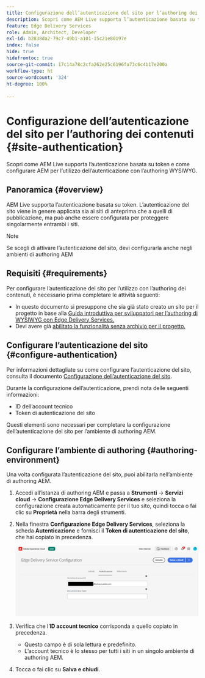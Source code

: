 ```yaml
---
title: Configurazione dell’autenticazione del sito per l’authoring dei contenuti
description: Scopri come AEM Live supporta l’autenticazione basata su token e come configurare AEM per l’utilizzo dell’autenticazione con l’authoring WYSIWYG.
feature: Edge Delivery Services
role: Admin, Architect, Developer
exl-id: b2838da2-79c7-49b1-a101-15c21e80197e
index: false
hide: true
hidefromtoc: true
source-git-commit: 17c14a78c2cfa262e25c6196fa73c6c4b17e200a
workflow-type: ht
source-wordcount: '324'
ht-degree: 100%

---
```


# Configurazione dell’autenticazione del sito per l’authoring dei contenuti {#site-authentication}

Scopri come AEM Live supporta l’autenticazione basata su token e come configurare AEM per l’utilizzo dell’autenticazione con l’authoring WYSIWYG.

## Panoramica {#overview}

AEM Live supporta l’autenticazione basata su token. L’autenticazione del sito viene in genere applicata sia ai siti di anteprima che a quelli di pubblicazione, ma può anche essere configurata per proteggere singolarmente entrambi i siti.

>[!NOTE]
>
>Se scegli di attivare l’autenticazione del sito, devi configurarla anche negli ambienti di authoring AEM

## Requisiti {#requirements}

Per configurare l’autenticazione del sito per l’utilizzo con l’authoring dei contenuti, è necessario prima completare le attività seguenti:

* In questo documento si presuppone che sia già stato creato un sito per il progetto in base alla [Guida introduttiva per sviluppatori per l’authoring di WYSIWYG con Edge Delivery Services.](/help/edge/wysiwyg-authoring/edge-dev-getting-started.md)
* Devi avere già [abilitato la funzionalità senza archivio per il progetto.](/help/edge/wysiwyg-authoring/repoless.md)

## Configurare l’autenticazione del sito {#configure-authentication}

Per informazioni dettagliate su come configurare l’autenticazione del sito, consulta il documento [Configurazione dell’autenticazione del sito](https://www.aem.live/docs/authentication-setup-site).

Durante la configurazione dell’autenticazione, prendi nota delle seguenti informazioni:

* ID dell’account tecnico
* Token di autenticazione del sito

Questi elementi sono necessari per completare la configurazione dell’autenticazione del sito per l’ambiente di authoring AEM.

## Configurare l’ambiente di authoring {#authoring-environment}

Una volta configurata l’autenticazione del sito, puoi abilitarla nell’ambiente di authoring AEM.

1. Accedi all’istanza di authoring AEM e passa a **Strumenti** -> **Servizi cloud** -> **Configurazione Edge Delivery Services** e seleziona la configurazione creata automaticamente per il tuo sito, quindi tocca o fai clic su **Proprietà** nella barra degli strumenti.
1. Nella finestra **Configurazione Edge Delivery Services**, seleziona la scheda **Autenticazione** e fornisci il **Token di autenticazione del sito**, che hai copiato in precedenza.

   ![Configurazione di Edge Delivery Services](/help/edge/wysiwyg-authoring/assets/site-authentication/configure-aem-author.png)

1. Verifica che l’**ID account tecnico** corrisponda a quello copiato in precedenza.

   * Questo campo è di sola lettura e predefinito.
   * L’account tecnico è lo stesso per tutti i siti in un singolo ambiente di authoring AEM.

1. Tocca o fai clic su **Salva e chiudi**.
